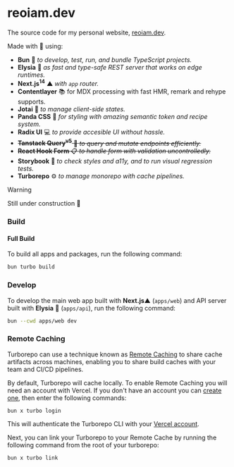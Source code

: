 # reoiam.dev

The source code for my personal website, [reoiam.dev](https://reoiam.dev).

Made with 💙 using:

- **Bun** 🥟 _to develop, test, run, and bundle TypeScript projects._
- **Elysia** 🦊 _as fast and type-safe REST server that works on edge runtimes._
- **Next.js<sup>14</sup>** ▲ _with `app` router._
- **Contentlayer** 📚 for MDX processing with fast HMR, remark and rehype supports.
- **Jotai** 👻 _to manage client-side states._
- **Panda CSS** 🐼 _for styling with amazing semantic token and recipe system._
- **Radix UI** 💻 _to provide accesible UI without hassle._
- ~~**Tanstack Query<sup>v5</sup>** 🚦 _to query and mutate endpoints efficiently._~~
- ~~**React Hook Form** 📋 _to handle form with validation uncontrolledly._~~
- **Storybook** 📕 _to check styles and a11y, and to run visual regression tests._
- **Turborepo** ⚙️ _to manage monorepo with cache pipelines._

> [!WARNING]  
> Still under construction 🚧

### Build

#### Full Build

To build all apps and packages, run the following command:

```sh
bun turbo build
```

### Develop

To develop the main web app built with **Next.js**▲ (`apps/web`) and API server built with **Elysia** 🦊 (`apps/api`), run the following command:

```sh
bun --cwd apps/web dev
```

### Remote Caching

Turborepo can use a technique known as [Remote Caching](https://turbo.build/repo/docs/core-concepts/remote-caching) to share cache artifacts across machines, enabling you to share build caches with your team and CI/CD pipelines.

By default, Turborepo will cache locally. To enable Remote Caching you will need an account with Vercel. If you don't have an account you can [create one](https://vercel.com/signup), then enter the following commands:

```
bun x turbo login
```

This will authenticate the Turborepo CLI with your [Vercel account](https://vercel.com/docs/concepts/personal-accounts/overview).

Next, you can link your Turborepo to your Remote Cache by running the following command from the root of your turborepo:

```
bun x turbo link
```
